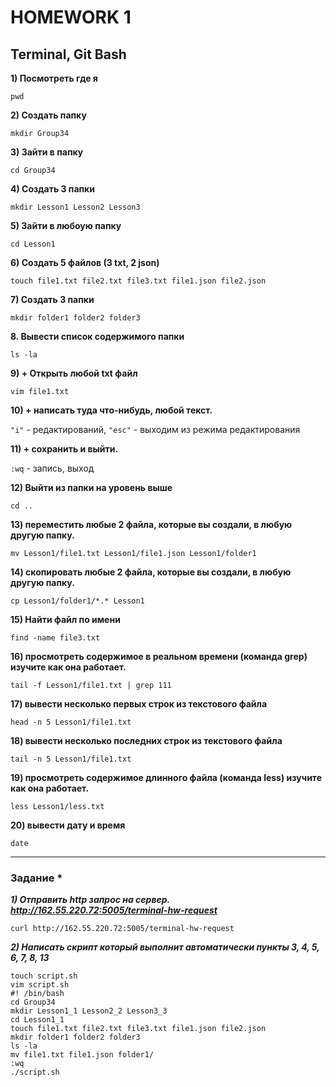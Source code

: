 # HOMEWORK 1
## Terminal, Git Bash

**1) Посмотреть где я**

`pwd`

**2) Создать папку**

`mkdir Group34`

**3) Зайти в папку**

`cd Group34`

**4) Создать 3 папки**

`mkdir Lesson1 Lesson2 Lesson3`

**5) Зайти в любоую папку**

`cd Lesson1`

**6) Создать 5 файлов (3 txt, 2 json)**

`touch file1.txt file2.txt file3.txt file1.json file2.json`
  
**7) Создать 3 папки**

`mkdir folder1 folder2 folder3`

**8. Вывести список содержимого папки**

`ls -la`

**9) + Открыть любой txt файл**

`vim file1.txt`

**10) + написать туда что-нибудь, любой текст.**

`"i"` - редактирований, `"esc"` - выходим из режима редактирования

**11) + сохранить и выйти.**

`:wq` - запись, выход

**12) Выйти из папки на уровень выше**

`cd ..`

**13) переместить любые 2 файла, которые вы создали, в любую другую папку.**

`mv Lesson1/file1.txt Lesson1/file1.json Lesson1/folder1`

**14) скопировать любые 2 файла, которые вы создали, в любую другую папку.**

`cp Lesson1/folder1/*.* Lesson1`

**15) Найти файл по имени**

`find -name file3.txt`

**16) просмотреть содержимое в реальном времени (команда grep) изучите как она работает.**

`tail -f Lesson1/file1.txt | grep 111`

**17) вывести несколько первых строк из текстового файла**

`head -n 5 Lesson1/file1.txt`

**18) вывести несколько последних строк из текстового файла**

`tail -n 5 Lesson1/file1.txt`

**19) просмотреть содержимое длинного файла (команда less) изучите как она работает.**

`less Lesson1/less.txt`

**20) вывести дату и время**

`date`

---

### Задание *

***1) Отправить http запрос на сервер. http://162.55.220.72:5005/terminal-hw-request***

`curl http://162.55.220.72:5005/terminal-hw-request`

***2) Написать скрипт который выполнит автоматически пункты 3, 4, 5, 6, 7, 8, 13***

```
touch script.sh
vim script.sh
#! /bin/bash
cd Group34
mkdir Lesson1_1 Lesson2_2 Lesson3_3
cd Lesson1_1
touch file1.txt file2.txt file3.txt file1.json file2.json
mkdir folder1 folder2 folder3
ls -la
mv file1.txt file1.json folder1/
:wq
./script.sh
```
